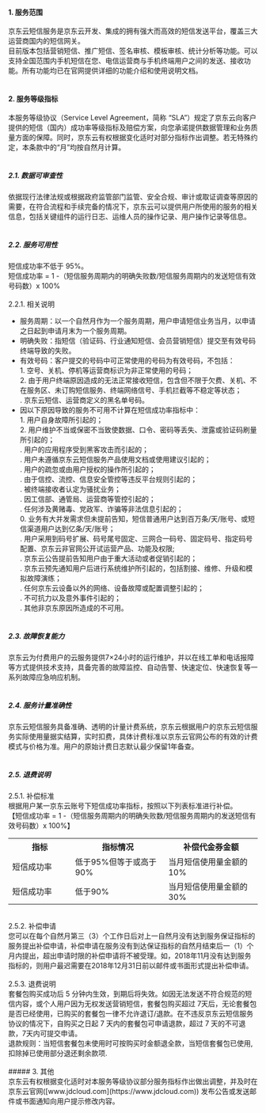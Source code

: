 ####  1. 服务范围<br>

  京东云短信服务是京东云开发、集成的拥有强大而高效的短信发送平台，覆盖三大运营商国内的短信网关。<br>
  目前版本包括营销短信、推广短信、签名审核、模板审核、统计分析等功能。可以支持全国范围内手机短信在您、电信运营商与手机终端用户之间的发送、接收功能。所有功能均已在官网提供详细的功能介绍和使用说明文档。<br><br>
#### 2. 服务等级指标<br>

  本服务等级协议（Service Level Agreement，简称 “SLA”）规定了京东云向客户提供的短信（国内）成功率等级指标及赔偿方案，向您承诺提供数据管理和业务质量方面的保障。同时，京东云有权根据变化适时对部分指标作出调整。若无特殊约定，本条款中的“月”均按自然月计算。<br><br>

  #####  2.1. 数据可审查性<br>

   依据现行法律法规或根据政府监管部门监管、安全合规、审计或取证调查等原因的需要，在符合流程和手续完备的情况下，京东云可以提供用户所使用的服务的相关信息，包括关键组件的运行日志、运维人员的操作记录、用户操作记录等信息。<br><br>

  #####  2.2. 服务可用性<br>

   短信成功率不低于 95%。<br>
   短信成功率 = 1 -（短信服务周期内的明确失败数/短信服务周期内的发送短信有效号码数）x 100%<br><br>
   2.2.1. 相关说明<br>

   - 服务周期：以一个自然月作为一个服务周期，用户申请短信业务当月，以申请之日起到申请月末为一个服务周期。<br>
   - 明确失败：指短信（验证码、行业通知短信、会员营销短信）提交至有效号码终端导致的失败。<br>
   - 有效号码：客户提交的号码中可正常使用的号码为有效号码，不包括：<br>
           1.	空号、关机、停机等运营商标识为非正常使用的号码；<br>
           2.	由于用户终端原因造成的无法正常接收短信，包含但不限于欠费、关机、不在服务区、未订购短信服务、终端网络信号、手机拦截等不稳定等状态；<br>
           	.	京东云短信、运营商定义的黑名单号码。<br> 
   - 因以下原因导致的服务不可用不计算在短信成功率指标中：<br>
           1.	用户自身故障所引起的；<br>
           2.	用户维护不当或保密不当致使数据、口令、密码等丢失、泄露或验证码刷量所引起的；<br>
           	.	用户的应用程序受到黑客攻击而引起的；<br>
           	.	用户未遵循京东云短信服务产品使用文档或使用建议引起的；<br>
           	.	用户的疏忽或由用户授权的操作所引起的；<br>
           	.	由于信控、流控、信息安全管控等违反平台规则引起的；<br>
           	.	被终端接收者认定为骚扰业务；<br>
           	.	因工信部、通管局、运营商等管控引起的；<br>
           	.	任何涉及黄赌毒、党政军、诈骗等非法信息引起的；<br>
           	0.	业务有大并发需求但未提前告知，短信普通用户达到百万条/天/账号、或短信渠道用户达到亿条/天/账号；<br>
           		.	用户采用到码号扩展、码号尾号固定、三网合一码号、固定码号、指定码号配置、京东云非官网公开试运营产品、功能及权限;<br>
           		.	京东云公告提前告知用户由于重大活动或者促销引起的；<br>
           		.	京东云预先通知用户后进行系统维护所引起的，包括割接、维修、升级和模拟故障演练；<br>
           		.	任何京东云设备以外的网络、设备故障或配置调整引起的；<br>
           		.	不可抗力以及意外事件引起的；<br>
           		.	其他非京东原因所造成的不可用。<br><br>

  #####  2.3. 故障恢复能力<br>

   京东云为付费用户的云服务提供7×24小时的运行维护，并以在线工单和电话报障等方式提供技术支持，具备完善的故障监控、自动告警、快速定位、快速恢复等一系列故障应急响应机制。<br><br>

  #####  2.4. 服务计量准确性<br>

   京东云短信服务具备准确、透明的计量计费系统，京东云根据用户的京东云短信服务实际使用量据实结算，实时扣费，具体计费标准以京东云官网公布的有效的计费模式与价格为准。用户的原始计费日志默认最少保留1年备查。<br><br>

  #####  2.5. 退费说明<br>

   2.5.1. 补偿标准<br>
   根据用户某一京东云账号下短信成功率指标，按照以下列表标准进行补偿。<br>
   【短信成功率 = 1 -（短信服务周期内的明确失败数/短信服务周期内的发送短信有效号码数）x 100%】<br>    
   <table>
        <tr align="center">
           <th width="200">指标</th>
           <th width="300">指标情况</th>
           <th width="300">补偿代金券金额</th>
        </tr>
         <tr>
            <td>短信成功率</td>
            <td>低于95%但等于或高于90%</td>
            <td>当月短信使用量金额的10%</td>
         </tr>
         <tr>
            <td>短信成功率</td>
            <td>低于90%</td>
            <td>当月短信使用量金额的30%</td>
         </tr>
   </table><br>
   2.5.2. 补偿申请<br>
   您可以在每个自然月第三（3）个工作日后对上一自然月没有达到服务保证指标的服务提出补偿申请，补偿申请在服务没有到达保证指标的自然月结束后一（1）个月内提出，超出申请时限的补偿申请将不被受理。如，2018年11月没有达到服务指标的，则用户最迟需要在2018年12月31日前以邮件或书面形式提出补偿申请。<br><br>
   2.5.3. 退费说明<br>
   套餐包购买成功后 5 分钟内生效，到期后将失效。如因无法发送不符合规范的短信内容，或个人用户因为无权发送营销短信，套餐包购买超过 7天后，无论套餐包是否已经使用，已购买的套餐包一律不允许退订/退款。在不违反京东云短信服务协议的情况下，自购买之日起 7 天内的套餐包可申请退款，超过 7 天的不可退款，7天内可提交申请。<br>
   退款规则：当短信套餐包未使用时可按购买时金额退全款，当短信套餐包已使用,扣除掉已使用部分退还剩余款项.<br><br>
#####  3. 其他<br>
    京东云有权根据变化适时对本服务等级协议部分服务指标作出做出调整，并及时在京东云官网([www.jdcloud.com](https://www.jdcloud.com)) 发布公告或发送邮件或书面通知向用户提示修改内容。
